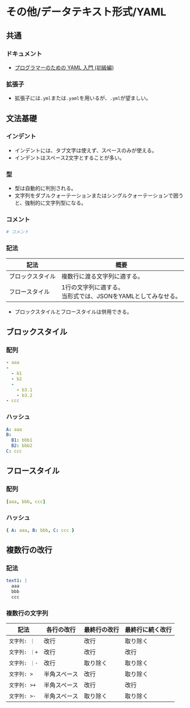 # その他/データテキスト形式/YAML

## 共通

### ドキュメント

- [プログラマーのための YAML 入門 (初級編)](https://magazine.rubyist.net/articles/0009/0009-YAML.html)

### 拡張子

- 拡張子には`.yml`または`.yaml`を用いるが、`.yml`が望ましい。

## 文法基礎

### インデント

- インデントには、タブ文字は使えず、スペースのみが使える。
- インデントはスペース2文字とすることが多い。

### 型

- 型は自動的に判別される。
- 文字列をダブルクォーテーションまたはシングルクォーテーションで囲うと、強制的に文字列型になる。

### コメント

```yml
# コメント
```

### 記法

| 記法             | 概要                                                         |
| ---------------- | ------------------------------------------------------------ |
| ブロックスタイル | 複数行に渡る文字列に適する。                                 |
| フロースタイル   | 1行の文字列に適する。<br />当形式では、JSONをYAMLとしてみなせる。 |

- ブロックスタイルとフロースタイルは併用できる。

## ブロックスタイル

### 配列

```yml
- aaa
-
  - b1
  - b2
  -
    - b3.1
    - b3.2
- ccc
```

### ハッシュ

```yml
A: aaa
B:
  B1: bbb1
  B2: bbb2
C: ccc
```

## フロースタイル

### 配列

```yml
[aaa, bbb, ccc]
```

### ハッシュ

```yml
{ A: aaa, B: bbb, C: ccc }
```

## 複数行の改行

### 記法

```yml
text1: |
  aaa
  bbb
  ccc
```

### 複数行の文字列

| 記法         | 各行の改行   | 最終行の改行 | 最終行に続く改行 |
| ------------ | ------------ | ------------ | ---------------- |
| `文字列: ｜`  | 改行         | 改行         | 取り除く         |
| `文字列: ｜+` | 改行         | 改行         | 改行             |
| `文字列: ｜-` | 改行         | 取り除く     | 取り除く         |
| `文字列: >`  | 半角スペース | 改行         | 取り除く         |
| `文字列: >+` | 半角スペース | 改行         | 改行             |
| `文字列: >-` | 半角スペース | 取り除く     | 取り除く         |
